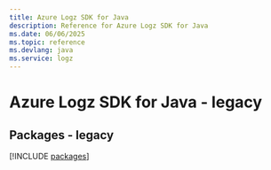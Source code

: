 ```yaml
---
title: Azure Logz SDK for Java
description: Reference for Azure Logz SDK for Java
ms.date: 06/06/2025
ms.topic: reference
ms.devlang: java
ms.service: logz
---
```

# Azure Logz SDK for Java - legacy
## Packages - legacy
[!INCLUDE [packages](logz-index.md)]